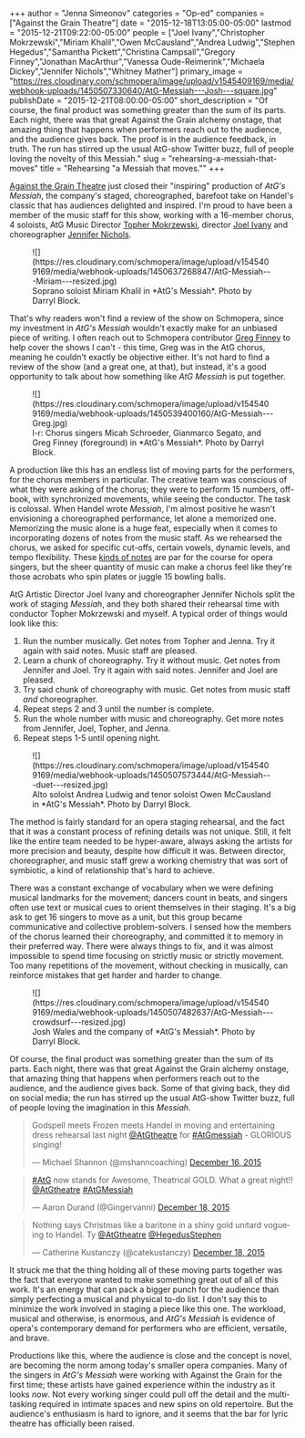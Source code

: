 +++
author = "Jenna Simeonov"
categories = "Op-ed"
companies = ["Against the Grain Theatre"]
date = "2015-12-18T13:05:00-05:00"
lastmod = "2015-12-21T09:22:00-05:00"
people = ["Joel Ivany","Christopher Mokrzewski","Miriam Khalil","Owen McCausland","Andrea Ludwig","Stephen Hegedus","Samantha Pickett","Christina Campsall","Gregory Finney","Jonathan MacArthur","Vanessa Oude-Reimerink","Michaela Dickey","Jennifer Nichols","Whitney Mather"]
primary_image = "https://res.cloudinary.com/schmopera/image/upload/v1545409169/media/webhook-uploads/1450507330640/AtG-Messiah---Josh---square.jpg"
publishDate = "2015-12-21T08:00:00-05:00"
short_description = "Of course, the final product was something greater than the sum of its parts. Each night, there was that great Against the Grain alchemy onstage, that amazing thing that happens when performers reach out to the audience, and the audience gives back. The proof is in the audience feedback, in truth. The run has stirred up the usual AtG-show Twitter buzz, full of people loving the novelty of this Messiah."
slug = "rehearsing-a-messiah-that-moves"
title = "Rehearsing &quot;a Messiah that moves.&quot;"
+++

[Against the Grain Theatre](/scene/companies/against-the-grain-theatre/) just closed their "inspiring" production of *AtG's  Messiah*, the company's staged, choreographed, barefoot take on Handel's classic that has audiences delighted and inspired. I'm proud to have been a member of the music staff for this show, working with a 16-member chorus, 4 soloists, AtG Music Director [Topher Mokrzewski](/scene/people/christopher-mokrzewski/), director [Joel Ivany](/scene/people/joel-ivany/) and choreographer [Jennifer Nichols](/scene/people/jennifer-nichols/).

<figure data-type="image">
![](https://res.cloudinary.com/schmopera/image/upload/v1545409169/media/webhook-uploads/1450637268847/AtG-Messiah---Miriam---resized.jpg)<figcaption>Soprano soloist Miriam Khalil in *AtG's Messiah*. Photo by Darryl Block.</figcaption>
</figure>

That's why readers won't find a review of the show on Schmopera, since my investment in *AtG's Messiah* wouldn't exactly make for an unbiased piece of writing. I often reach out to Schmopera contributor [Greg Finney](/scene/people/gregory-finney/) to help cover the shows I can't - this time, Greg was in the AtG chorus, meaning he couldn't exactly be objective either. It's not hard to find a review of the show (and a great one, at that), but instead, it's a good opportunity to talk about how something like *AtG Messiah* is put together. 

<figure data-type="image">![](https://res.cloudinary.com/schmopera/image/upload/v1545409169/media/webhook-uploads/1450539400160/AtG-Messiah---Greg.jpg)
<figcaption> l-r: Chorus singers Micah Schroeder, Gianmarco Segato, and Greg Finney (foreground) in *AtG's Messiah*. Photo by Darryl Block.</figcaption></figure>

A production like this has an endless list of moving parts for the performers, for the chorus members in particular. The creative team was conscious of what they were asking of the chorus; they were to perform 15 numbers, off-book, with synchronized movements, while seeing the conductor. The task is colossal. When Handel wrote *Messiah*, I'm almost positive he wasn't envisioning a choreographed performance, let alone a memorized one. Memorizing the music alone is a huge feat, especially when it comes to incorporating dozens of notes from the music staff. As we rehearsed the chorus, we asked for specific cut-offs, certain vowels, dynamic levels, and tempo flexibility. These [kinds of notes](/4-steps-to-taking-fixing-notes/) are par for the course for opera singers, but the sheer quantity of music can make a chorus feel like they're those acrobats who spin plates or juggle 15 bowling balls. 

AtG Artistic Director Joel Ivany and choreographer Jennifer Nichols split the work of staging *Messiah*, and they both shared their rehearsal time with conductor Topher Mokrzewski and myself. A typical order of things would look like this:

1. Run the number musically. Get notes from Topher and Jenna. Try it again with said notes. Music staff are pleased.
2. Learn a chunk of choreography. Try it without music. Get notes from Jennifer and Joel. Try it again with said notes. Jennifer and Joel are pleased.
3. Try said chunk of choreography with music. Get notes from music staff *and* choreographer.
4. Repeat steps 2 and 3 until the number is complete.
5. Run the whole number with music and choreography. Get more notes from Jennifer, Joel, Topher, and Jenna.
6. Repeat steps 1-5 until opening night.

<figure data-type="image">
![](https://res.cloudinary.com/schmopera/image/upload/v1545409169/media/webhook-uploads/1450507573444/AtG-Messiah---duet---resized.jpg)
<figcaption>Alto soloist Andrea Ludwig and tenor soloist Owen McCausland in *AtG's Messiah*. Photo by Darryl Block.</figcaption>
</figure>

The method is fairly standard for an opera staging rehearsal, and the fact that it was a constant process of refining details was not unique. Still, it felt like the entire team needed to be hyper-aware, always asking the artists for more precision and beauty, despite how difficult it was. Between director, choreographer, and music staff grew a working chemistry that was sort of symbiotic, a kind of relationship that's hard to achieve. 

There was a constant exchange of vocabulary when we were defining musical landmarks for the movement; dancers count in beats, and singers often use text or musical cues to orient themselves in their staging. It's a big ask to get 16 singers to move as a unit, but this group became communicative and collective problem-solvers. I sensed how the members of the chorus learned their choreography, and committed it to memory in their preferred way. There were always things to fix, and it was almost impossible to spend time focusing on strictly music or strictly movement. Too many repetitions of the movement, without checking in musically, can reinforce mistakes that get harder and harder to change.

<figure data-type="image">
![](https://res.cloudinary.com/schmopera/image/upload/v1545409169/media/webhook-uploads/1450507482637/AtG-Messiah---crowdsurf---resized.jpg)<figcaption>Josh Wales and the company of *AtG's Messiah*. Photo by Darryl Block.</figcaption>
</figure>

Of course, the final product was something greater than the sum of its parts. Each night, there was that great Against the Grain alchemy onstage, that amazing thing that happens when performers reach out to the audience, and the audience gives back. Some of that giving back, they did on social media; the run has stirred up the usual AtG-show Twitter buzz, full of people loving the imagination in this *Messiah*.

<blockquote class="twitter-tweet" lang="en"><p lang="en" dir="ltr">Godspell meets Frozen meets Handel in moving and entertaining dress rehearsal last night <a href="https://twitter.com/AtGtheatre">@AtGtheatre</a> for <a href="https://twitter.com/hashtag/AtGmessiah?src=hash">#AtGmessiah</a> - GLORIOUS singing!</p>&mdash; Michael Shannon (@mshanncoaching) <a href="https://twitter.com/mshanncoaching/status/677121851361992704">December 16, 2015</a></blockquote>
<script async src="//platform.twitter.com/widgets.js" charset="utf-8"></script>

<blockquote class="twitter-tweet" lang="en"><p lang="en" dir="ltr"><a href="https://twitter.com/hashtag/AtG?src=hash">#AtG</a> now stands for Awesome, Theatrical GOLD. What a great night!! <a href="https://twitter.com/AtGtheatre">@AtGtheatre</a> <a href="https://twitter.com/hashtag/AtGMessiah?src=hash">#AtGMessiah</a></p>&mdash; Aaron Durand (@Gingervanni) <a href="https://twitter.com/Gingervanni/status/677711377230929921">December 18, 2015</a></blockquote>
<script async src="//platform.twitter.com/widgets.js" charset="utf-8"></script>

<blockquote class="twitter-tweet" lang="en"><p lang="en" dir="ltr">Nothing says Christmas like a baritone in a shiny gold unitard vogueing to Handel. Ty <a href="https://twitter.com/AtGtheatre">@AtGtheatre</a> <a href="https://twitter.com/HegedusStephen">@HegedusStephen</a></p>&mdash; Catherine Kustanczy (@catekustanczy) <a href="https://twitter.com/catekustanczy/status/677694927501926401">December 18, 2015</a></blockquote>
<script async src="//platform.twitter.com/widgets.js" charset="utf-8"></script>

It struck me that the thing holding all of these moving parts together was the fact that everyone wanted to make something great out of all of this work. It's an energy that can pack a bigger punch for the audience than simply perfecting a musical and physical to-do list. I don't say this to minimize the work involved in staging a piece like this one. The workload, musical and otherwise, is enormous, and *AtG's Messiah* is evidence of opera's contemporary demand for performers who are efficient, versatile, and brave.

Productions like this, where the audience is close and the concept is novel, are becoming the norm among today's smaller opera companies. Many of the singers in *AtG's Messiah* were working with Against the Grain for the first time; these artists have gained experience within the industry as it looks *now*. Not every working singer could pull off the detail and the multi-tasking required in intimate spaces and new spins on old repertoire. But the audience's enthusiasm is hard to ignore, and it seems that the bar for lyric theatre has officially been raised.

